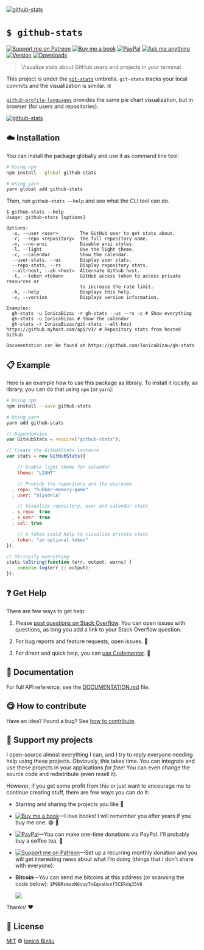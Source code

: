 <!-- Please do not edit this file. Edit the `blah` field in the `package.json` instead. If in doubt, open an issue. -->


[![github-stats](http://i.imgur.com/1cEkaOy.png)](#)

# `$ github-stats`

 [![Support me on Patreon][badge_patreon]][patreon] [![Buy me a book][badge_amazon]][amazon] [![PayPal][badge_paypal_donate]][paypal-donations] [![Ask me anything](https://img.shields.io/badge/ask%20me-anything-1abc9c.svg)](https://github.com/IonicaBizau/ama) [![Version](https://img.shields.io/npm/v/github-stats.svg)](https://www.npmjs.com/package/github-stats) [![Downloads](https://img.shields.io/npm/dt/github-stats.svg)](https://www.npmjs.com/package/github-stats)

> Visualize stats about GitHub users and projects in your terminal.


This project is under the [`git-stats`](https://github.com/IonicaBizau/git-stats) umbrella. `git-stats` tracks your local commits and the visualization is similar. :sparkle:

[`github-profile-languages`](https://github.com/IonicaBizau/github-profile-languages) provides the same pie chart visualization, but in browser (for users and repositories).


[![github-stats](http://i.imgur.com/JFNQxbv.png)](#)

## :cloud: Installation

You can install the package globally and use it as command line tool:


```sh
# Using npm
npm install --global github-stats

# Using yarn
yarn global add github-stats
```


Then, run `github-stats --help` and see what the CLI tool can do.


```
$ github-stats --help
Usage: github-stats [options]

Options:
  -u, --user <user>        The GitHub user to get stats about.
  -r, --repo <repository>  The full repository name.
  -n, --no-ansi            Disable ansi styles.
  -l, --light              Use the light theme.
  -c, --calendar           Show the calendar.
  --user-stats, --us       Display user stats.
  --repo-stats, --rs       Display repository stats.
  --alt-host, --ah <host>  Alternate Github host.
  -t, --token <token>      GitHub access token to access private resources or
                           to increase the rate limit.
  -h, --help               Displays this help.
  -v, --version            Displays version information.

Examples:
  gh-stats -u IonicaBizau -r gh-stats --us --rs -c # Show everything
  gh-stats -u IonicaBizau # Show the calendar
  gh-stats -r IonicaBizau/git-stats --alt-host https://github.myhost.com/api/v3/ # Repository stats from hosted Github

Documentation can be found at https://github.com/IonicaBizau/gh-stats
```

## :clipboard: Example


Here is an example how to use this package as library. To install it locally, as library, you can do that using `npm` (or `yarn`):

```sh
# Using npm
npm install --save github-stats

# Using yarn
yarn add github-stats
```



```js
// Dependencies
var GitHubStats = require("github-stats");

// Create the GitHubStats instance
var stats = new GitHubStats({

    // Enable light theme for calendar
    theme: "LIGHT"

    // Provide the repository and the username
  , repo: "hubber-memory-game"
  , user: "alysonla"

    // Visualize repository, user and calendar stats
  , s_repo: true
  , s_user: true
  , cal: true

    // A token could help to visualize private stats
  , token: "an optional token"
});

// Stringify everything
stats.toString(function (err, output, warns) {
    console.log(err || output);
});
```



## :question: Get Help

There are few ways to get help:

 1. Please [post questions on Stack Overflow](https://stackoverflow.com/questions/ask). You can open issues with questions, as long you add a link to your Stack Overflow question.
 2. For bug reports and feature requests, open issues. :bug:

 3. For direct and quick help, you can [use Codementor](https://www.codementor.io/johnnyb). :rocket:



## :memo: Documentation

For full API reference, see the [DOCUMENTATION.md][docs] file.

## :yum: How to contribute
Have an idea? Found a bug? See [how to contribute][contributing].


## :sparkling_heart: Support my projects

I open-source almost everything I can, and I try to reply everyone needing help using these projects. Obviously,
this takes time. You can integrate and use these projects in your applications *for free*! You can even change the source code and redistribute (even resell it).

However, if you get some profit from this or just want to encourage me to continue creating stuff, there are few ways you can do it:

 - Starring and sharing the projects you like :rocket:
 - [![Buy me a book][badge_amazon]][amazon]—I love books! I will remember you after years if you buy me one. :grin: :book:
 - [![PayPal][badge_paypal]][paypal-donations]—You can make one-time donations via PayPal. I'll probably buy a ~~coffee~~ tea. :tea:
 - [![Support me on Patreon][badge_patreon]][patreon]—Set up a recurring monthly donation and you will get interesting news about what I'm doing (things that I don't share with everyone).
 - **Bitcoin**—You can send me bitcoins at this address (or scanning the code below): `1P9BRsmazNQcuyTxEqveUsnf5CERdq35V6`

    ![](https://i.imgur.com/z6OQI95.png)

Thanks! :heart:



## :scroll: License

[MIT][license] © [Ionică Bizău][website]

[badge_patreon]: http://ionicabizau.github.io/badges/patreon.svg
[badge_amazon]: http://ionicabizau.github.io/badges/amazon.svg
[badge_paypal]: http://ionicabizau.github.io/badges/paypal.svg
[badge_paypal_donate]: http://ionicabizau.github.io/badges/paypal_donate.svg
[patreon]: https://www.patreon.com/ionicabizau
[amazon]: http://amzn.eu/hRo9sIZ
[paypal-donations]: https://www.paypal.com/cgi-bin/webscr?cmd=_s-xclick&hosted_button_id=RVXDDLKKLQRJW
[donate-now]: http://i.imgur.com/6cMbHOC.png

[license]: http://showalicense.com/?fullname=Ionic%C4%83%20Biz%C4%83u%20%3Cbizauionica%40gmail.com%3E%20(https%3A%2F%2Fionicabizau.net)&year=2015#license-mit
[website]: https://ionicabizau.net
[contributing]: /CONTRIBUTING.md
[docs]: /DOCUMENTATION.md
